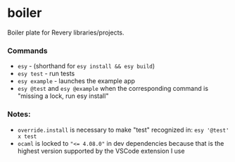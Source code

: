 # boiler

Boiler plate for Revery libraries/projects.

### Commands

- `esy` - (shorthand for `esy install && esy build`)
- `esy test` - run tests
- `esy example` - launches the example app
- `esy @test` and `esy @example` when the corresponding command is "missing a lock, run esy install"

### Notes:

- `override.install` is necessary to make "test" recognized in: `esy '@test' x test`
- `ocaml` is locked to `"<= 4.08.0"` in dev dependencies because that is the highest version supported by the VSCode extension I use
